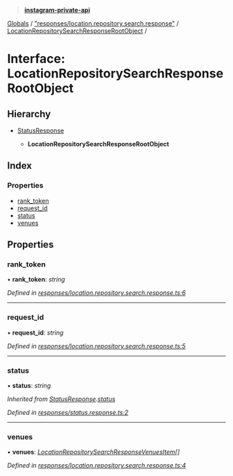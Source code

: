 > **[instagram-private-api](../README.md)**

[Globals](../README.md) / ["responses/location.repository.search.response"](../modules/_responses_location_repository_search_response_.md) / [LocationRepositorySearchResponseRootObject](_responses_location_repository_search_response_.locationrepositorysearchresponserootobject.md) /

# Interface: LocationRepositorySearchResponseRootObject

## Hierarchy

* [StatusResponse](_responses_status_response_.statusresponse.md)

  * **LocationRepositorySearchResponseRootObject**

## Index

### Properties

* [rank_token](_responses_location_repository_search_response_.locationrepositorysearchresponserootobject.md#rank_token)
* [request_id](_responses_location_repository_search_response_.locationrepositorysearchresponserootobject.md#request_id)
* [status](_responses_location_repository_search_response_.locationrepositorysearchresponserootobject.md#status)
* [venues](_responses_location_repository_search_response_.locationrepositorysearchresponserootobject.md#venues)

## Properties

###  rank_token

• **rank_token**: *string*

*Defined in [responses/location.repository.search.response.ts:6](https://github.com/dilame/instagram-private-api/blob/173bc62/src/responses/location.repository.search.response.ts#L6)*

___

###  request_id

• **request_id**: *string*

*Defined in [responses/location.repository.search.response.ts:5](https://github.com/dilame/instagram-private-api/blob/173bc62/src/responses/location.repository.search.response.ts#L5)*

___

###  status

• **status**: *string*

*Inherited from [StatusResponse](_responses_status_response_.statusresponse.md).[status](_responses_status_response_.statusresponse.md#status)*

*Defined in [responses/status.response.ts:2](https://github.com/dilame/instagram-private-api/blob/173bc62/src/responses/status.response.ts#L2)*

___

###  venues

• **venues**: *[LocationRepositorySearchResponseVenuesItem](_responses_location_repository_search_response_.locationrepositorysearchresponsevenuesitem.md)[]*

*Defined in [responses/location.repository.search.response.ts:4](https://github.com/dilame/instagram-private-api/blob/173bc62/src/responses/location.repository.search.response.ts#L4)*